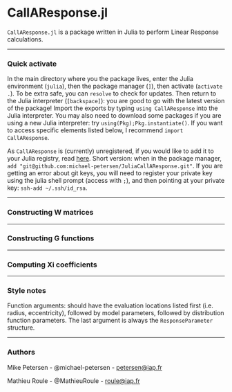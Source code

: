 
# CallAResponse.jl

`CallAResponse.jl` is a package written in Julia to perform Linear Response calculations.

-----------------------------
### Quick activate

In the main directory where you the package lives, enter the Julia environment (`julia`), then the package manager (`]`), then activate (`activate .`). To be extra safe, you can `resolve` to check for updates. Then return to the Julia interpreter (`[backspace]`): you are good to go with the latest version of the package! Import the exports by typing `using CallAResponse` into the Julia interpreter. You may also need to download some packages if you are using a new Julia interpreter: try `using(Pkg);Pkg.instantiate()`. If you want to access specific elements listed below, I recommend `import CallAResponse`.

As `CallAResponse` is (currently) unregistered, if you would like to add it to your Julia registry, read [here](https://pkgdocs.julialang.org/v1/managing-packages/#Adding-unregistered-packages). Short version: when in the package manager, `add "git@github.com:michael-petersen/JuliaCallAResponse.git"`. If you are getting an error about git keys, you will need to register your private key using the julia shell prompt (access with `;`), and then pointing at your private key: `ssh-add ~/.ssh/id_rsa`.

-----------------------------
### Constructing W matrices

-----------------------------
### Constructing G functions

-----------------------------
### Computing Xi coefficients

-----------------------------

### Style notes

Function arguments: should have the evaluation locations listed first (i.e. radius, eccentricity), followed by model parameters, followed by distribution function parameters. The last argument is always the `ResponseParameter` structure.

----------------------------

### Authors

Mike Petersen -  @michael-petersen - petersen@iap.fr

Mathieu Roule - @MathieuRoule - roule@iap.fr
